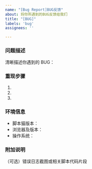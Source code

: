 ```yaml
---
name: "[Bug Report]BUG反馈"
about: 将你所遇到的BUG反馈给我们
title: "[BUG]"
labels: 'bug'
assignees: ''

---
```


### 问题描述

清晰描述你遇到的 BUG：

### 重现步骤

1.
2.
3.

### 环境信息

- 脚本猫版本：
- 浏览器及版本：
- 操作系统：

### 附加说明

（可选）错误日志截图或相关脚本代码片段
